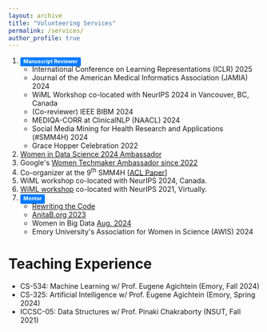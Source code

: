 ```yaml
---
layout: archive
title: "Volunteering Services"
permalink: /services/
author_profile: true
---
```


1. <span class="label label-success" style="background-color: #007bff; display: inline; padding: .2em .6em .3em; font-size: 75%; font-weight: bold; line-height: 1; color: #ffffff; text-align: center; white-space: nowrap; vertical-align: baseline; border-radius: .25em;">Manuscript Reviewer</span>
   * International Conference on Learning Representations (ICLR) 2025
   * Journal of the American Medical Informatics Association (JAMIA) 2024
   * WiML Workshop co-located with NeurIPS 2024 in Vancouver, BC, Canada
   * (Co-reviewer) IEEE BIBM 2024
   * MEDIQA-CORR at ClinicalNLP (NAACL) 2024
   * Social Media Mining for Health Research and Applications (#SMM4H) 2024
   * Grace Hopper Celebration 2022
3. <a href="https://www.widsworldwide.org/get-inspired/blog/people/swati-rajwal/" target="_blank">Women in Data Science 2024 Ambassador</a>
4. Google's <a href="https://g.dev/swatirajwal" target="_blank">Women Techmaker Ambassador since 2022</a>
5. Co-organizer at the 9<sup>th</sup> SMM4H [<a href="https://aclanthology.org/2024.smm4h-1.40/" target="_blank">ACL Paper</a>]
6. WiML workshop co-located with NeurIPS 2024, Canada.
7. <a href="https://x.com/SwatiRajwal/status/1468835482976940032" target="_blank">WiML workshop</a> co-located with NeurIPS 2021, Virtually.
8. <span class="label label-success" style="background-color: #007bff; display: inline; padding: .2em .6em .3em; font-size: 75%; font-weight: bold; line-height: 1; color: #ffffff; text-align: center; white-space: nowrap; vertical-align: baseline; border-radius: .25em;">Mentor</span>
    * <a href="https://rewritingthecode.org/member-story/meet-swati/" target="_blank">Rewriting the Code</a>
    * <a href="https://x.com/SwatiRajwal/status/1751056567510691906" target="_blank">AnitaB.org 2023</a>
    * Women in Big Data <a href="https://swati-rajwal.github.io/files/2024_WiBD_August_Mentorship.pdf" target="_blank">Aug. 2024</a>
    * Emory University's Association for Women in Science (AWIS) 2024

# Teaching Experience
* CS-534: Machine Learning w/ Prof. Eugene Agichtein (Emory, Fall 2024)
* CS-325: Artificial Intelligence w/ Prof. Eugene Agichtein (Emory, Spring 2024)
* ICCSC-05: Data Structures w/ Prof. Pinaki Chakraborty (NSUT, Fall 2021)
